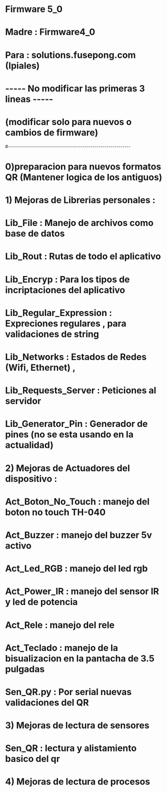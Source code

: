 # Firmware 5_0
# Madre : Firmware4_0
# Para  : solutions.fusepong.com (Ipiales)
# ----- No modificar las primeras 3 lineas -----
# (modificar solo para nuevos o cambios de firmware)
#-------------------------------------------------------------
# 0)preparacion para nuevos formatos QR (Mantener logica de los antiguos)
#
# 1) Mejoras de Librerias personales :
#
#   Lib_File               : Manejo de archivos como base de datos
#   Lib_Rout               : Rutas de todo el aplicativo
#   Lib_Encryp             : Para los tipos de incriptaciones del aplicativo
#   Lib_Regular_Expression : Expreciones regulares , para validaciones de string
#   Lib_Networks           : Estados de Redes (Wifi, Ethernet) ,
#   Lib_Requests_Server    : Peticiones al servidor
#   Lib_Generator_Pin      : Generador de pines (no se esta usando en la actualidad)
#
# 2) Mejoras de Actuadores del dispositivo :
#
#   Act_Boton_No_Touch     : manejo del boton no touch TH-040
#   Act_Buzzer             : manejo del buzzer 5v activo
#   Act_Led_RGB            : manejo del led rgb
#   Act_Power_IR           : manejo del sensor IR y led de potencia
#   Act_Rele               : manejo del rele
#   Act_Teclado            : manejo de la bisualizacion en la pantacha de 3.5 pulgadas
#   Sen_QR.py              : Por serial nuevas validaciones del QR
#
# 3)  Mejoras de lectura de sensores
#
#   Sen_QR                 : lectura y alistamiento basico del qr
# 4)  Mejoras de lectura de procesos
#
